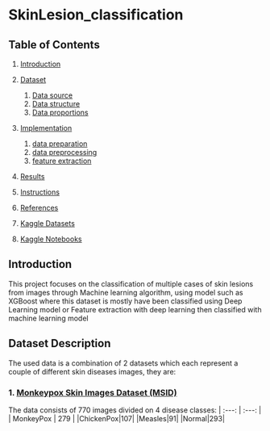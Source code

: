 # SkinLesion_classification
## Table of Contents
1. [Introduction](#intro)
2. [Dataset](#dataset)
     1. [Data source](#source)
     2. [Data structure](#structure)
     3. [Data proportions](#ratio)
3. [Implementation](#imp)
     1. [data preparation](#dataperp)
     2. [data preprocessing](#class)
     3. [feature extraction](#ex)
4. [Results](#result)

5. [Instructions](#instruction)
6. [References](#ref)
7. [Kaggle Datasets](#kdataset)
8. [Kaggle Notebooks](#knote)


<a name="intro"></a>
## Introduction
This project focuses on the classification of multiple cases of skin lesions from images through Machine learning algorithm, using model such as XGBoost where this dataset is mostly have been classified using Deep Learning model or Feature extraction with deep learning then classified with machine learning model

## Dataset Description  
The used data is a combination of 2 datasets which each represent a couple of different skin diseases images, they are:
### 1.     [Monkeypox Skin Images Dataset (MSID)](https://www.kaggle.com/datasets/dipuiucse/monkeypoxskinimagedataset)
The data consists of 770 images divided on 4 disease classes:
| :---: | :---: |
| MonkeyPox | 279 |
|ChickenPox|107|
|Measles|91|
|Normal|293|


     
